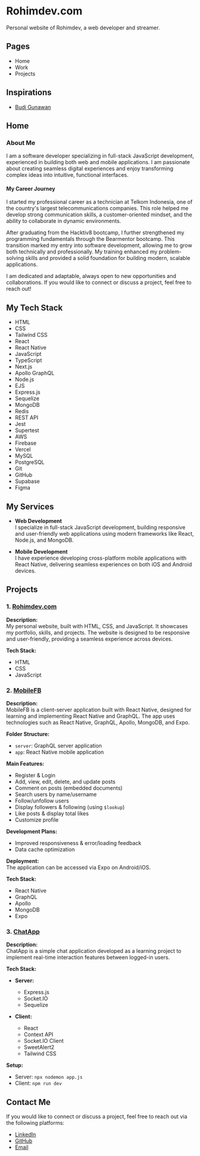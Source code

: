 # Rohimdev.com

Personal website of Rohimdev, a web developer and streamer.

## Pages
- Home
- Work
- Projects

## Inspirations
- [Budi Gunawan](https://www.budigunawan.com/)

## Home

### About Me

I am a software developer specializing in full-stack JavaScript development, experienced in building both web and mobile applications. I am passionate about creating seamless digital experiences and enjoy transforming complex ideas into intuitive, functional interfaces.

#### My Career Journey

I started my professional career as a technician at Telkom Indonesia, one of the country's largest telecommunications companies. This role helped me develop strong communication skills, a customer-oriented mindset, and the ability to collaborate in dynamic environments.

After graduating from the Hacktiv8 bootcamp, I further strengthened my programming fundamentals through the Bearmentor bootcamp. This transition marked my entry into software development, allowing me to grow both technically and professionally. My training enhanced my problem-solving skills and provided a solid foundation for building modern, scalable applications.

I am dedicated and adaptable, always open to new opportunities and collaborations. If you would like to connect or discuss a project, feel free to reach out!

## My Tech Stack

- HTML
- CSS
- Tailwind CSS
- React
- React Native
- JavaScript
- TypeScript
- Next.js
- Apollo GraphQL
- Node.js
- EJS
- Express.js
- Sequelize
- MongoDB
- Redis
- REST API
- Jest
- Supertest
- AWS
- Firebase
- Vercel
- MySQL
- PostgreSQL
- Git
- GitHub
- Supabase
- Figma

## My Services

- **Web Development**  
    I specialize in full-stack JavaScript development, building responsive and user-friendly web applications using modern frameworks like React, Node.js, and MongoDB.

- **Mobile Development**  
    I have experience developing cross-platform mobile applications with React Native, delivering seamless experiences on both iOS and Android devices.

## Projects

### 1. [Rohimdev.com](https://rohimdev.com)
**Description:**  
My personal website, built with HTML, CSS, and JavaScript. It showcases my portfolio, skills, and projects. The website is designed to be responsive and user-friendly, providing a seamless experience across devices.

**Tech Stack:**
- HTML
- CSS
- JavaScript

### 2. [MobileFB](https://github.com/tobangado69/Mobile-FB)
**Description:**  
MobileFB is a client-server application built with React Native, designed for learning and implementing React Native and GraphQL. The app uses technologies such as React Native, GraphQL, Apollo, MongoDB, and Expo.

**Folder Structure:**
- `server`: GraphQL server application
- `app`: React Native mobile application

**Main Features:**
- Register & Login
- Add, view, edit, delete, and update posts
- Comment on posts (embedded documents)
- Search users by name/username
- Follow/unfollow users
- Display followers & following (using `$lookup`)
- Like posts & display total likes
- Customize profile

**Development Plans:**
- Improved responsiveness & error/loading feedback
- Data cache optimization

**Deployment:**  
The application can be accessed via Expo on Android/iOS.

**Tech Stack:**
- React Native
- GraphQL
- Apollo
- MongoDB
- Expo

### 3. [ChatApp](https://github.com/tobangado69/ChatApp)
**Description:**  
ChatApp is a simple chat application developed as a learning project to implement real-time interaction features between logged-in users.

**Tech Stack:**

- **Server:**  
    - Express.js  
    - Socket.IO  
    - Sequelize

- **Client:**  
    - React  
    - Context API  
    - Socket.IO Client  
    - SweetAlert2  
    - Tailwind CSS

**Setup:**
- Server: `npx nodemon app.js`
- Client: `npm run dev`

## Contact Me
If you would like to connect or discuss a project, feel free to reach out via the following platforms:
- [LinkedIn](https://www.linkedin.com/in/tobangado/)
- [GitHub](https://github.com/tobangado69)
- [Email](mailto:rohimjoy70@gmail.com)
